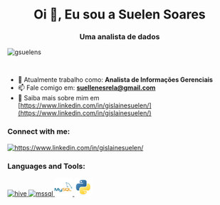 <h1 align="center">Oi 👋, Eu sou a Suelen Soares</h1>
<h3 align="center">Uma analista de dados</h3>

<p align="left"> <img src="https://komarev.com/ghpvc/?username=gsuelens&label=Profile%20views&color=0e75b6&style=flat" alt="gsuelens" /> </p>


<p align="left"> <a href="https://twitter.com/" target="blank"><img src="https://img.shields.io/twitter/follow/?logo=twitter&style=for-the-badge" alt="" /></a> </p>

- 🔭 Atualmente trabalho como: **Analista de Informações Gerenciais**
- 📫 Fale comigo em: **suellenesrela@gmail.com**
- 📄 Saiba mais sobre mim em [https://www.linkedin.com/in/gislainesuelen/](https://www.linkedin.com/in/gislainesuelen/)

<h3 align="left">Connect with me:</h3>
<p align="left">
<a href="https://linkedin.com/in/https://www.linkedin.com/in/gislainesuelen/" target="blank"><img align="center" src="https://raw.githubusercontent.com/rahuldkjain/github-profile-readme-generator/master/src/images/icons/Social/linked-in-alt.svg" alt="https://www.linkedin.com/in/gislainesuelen/" height="30" width="40" /></a>
</p>

<h3 align="left">Languages and Tools:</h3>
<p align="left"> <a href="https://hive.apache.org/" target="_blank" rel="noreferrer"> <img src="https://www.vectorlogo.zone/logos/apache_hive/apache_hive-icon.svg" alt="hive" width="40" height="40"/> </a> <a href="https://www.microsoft.com/en-us/sql-server" target="_blank" rel="noreferrer"> <img src="https://www.svgrepo.com/show/303229/microsoft-sql-server-logo.svg" alt="mssql" width="40" height="40"/> </a> <a href="https://www.mysql.com/" target="_blank" rel="noreferrer"> <img src="https://raw.githubusercontent.com/devicons/devicon/master/icons/mysql/mysql-original-wordmark.svg" alt="mysql" width="40" height="40"/> </a> <a href="https://www.python.org" target="_blank" rel="noreferrer"> <img src="https://raw.githubusercontent.com/devicons/devicon/master/icons/python/python-original.svg" alt="python" width="40" height="40"/> </a> </p>
